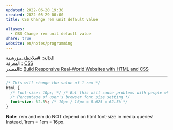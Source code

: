 ```yaml
---  
updated: 2022-06-20 19:38  
created: 2022-05-29 00:00  
title: CSS Change rem unit default value  
  
aliases:  
  - CSS Change rem unit default value  
share: true  
website: en/notes/programming  
---  
```

  
الحالة:: #ملاحظة_مؤرشفة  
المعرفة:: [CSS](CSS)  
المصدر:: [Build Responsive Real-World Websites with HTML and CSS](Build%20Responsive%20Real-World%20Websites%20with%20HTML%20and%20CSS)  
  
---  
  
```css  
/* This will change the value of 1 rem */  
html {  
  /* font-size: 10px; */ /* But this will cause problems with people who change browser's font size */  
  /* Percentage of user's browser font size setting */  
  font-size: 62.5%; /* 10px / 16px = 0.625 = 62.5% */  
}  
```  
  
**Note**: rem and em do NOT depend on html font-size in media queries! Instead, 1rem = 1em = 16px.  
